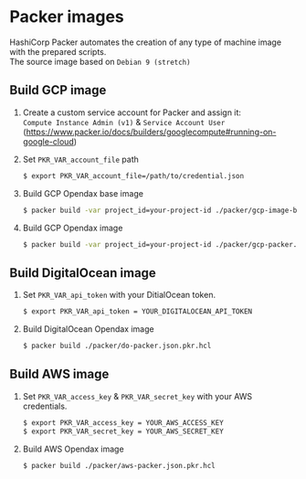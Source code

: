 # Packer images

HashiCorp Packer automates the creation of any type of machine image with the prepared scripts.  
The source image based on `Debian 9 (stretch)`

## Build GCP image
1. Create a custom service account for Packer and assign it:  
    `Compute Instance Admin (v1)` & `Service Account User` (https://www.packer.io/docs/builders/googlecompute#running-on-google-cloud)

2. Set `PKR_VAR_account_file` path
    ```bash
    $ export PKR_VAR_account_file=/path/to/credential.json
    ```

3. Build GCP Opendax base image
    ```bash
    $ packer build -var project_id=your-project-id ./packer/gcp-image-base.json.pkr.hcl
    ```

4. Build GCP Opendax image
    ```bash
    $ packer build -var project_id=your-project-id ./packer/gcp-packer.json.pkr.hcl
    ```

## Build DigitalOcean image
1. Set `PKR_VAR_api_token` with your DitialOcean token.
   ```bash
   $ export PKR_VAR_api_token = YOUR_DIGITALOCEAN_API_TOKEN
   ```

2. Build DigitalOcean Opendax image
    ```bash
    $ packer build ./packer/do-packer.json.pkr.hcl
    ```

## Build AWS image
1. Set `PKR_VAR_access_key` & `PKR_VAR_secret_key` with your AWS credentials.
   ```bash
   $ export PKR_VAR_access_key = YOUR_AWS_ACCESS_KEY
   $ export PKR_VAR_secret_key = YOUR_AWS_SECRET_KEY
   ```

2. Build AWS Opendax image
    ```bash
    $ packer build ./packer/aws-packer.json.pkr.hcl
    ```
